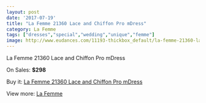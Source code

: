 ```yaml
---
layout: post
date: '2017-07-19'
title: "La Femme 21360 Lace and Chiffon Pro mDress"
category: La Femme
tags: ["dresses","special","wedding","unique","femme"]
image: http://www.eudances.com/11193-thickbox_default/la-femme-21360-lace-and-chiffon-pro-mdress.jpg
---
```

La Femme 21360 Lace and Chiffon Pro mDress

On Sales: **$298**
<a href="https://www.eudances.com/en/la-femme/3569-la-femme-21360-lace-and-chiffon-pro-mdress.html"><amp-img layout="responsive" width="600" height="600" src="//www.eudances.com/11193-thickbox_default/la-femme-21360-lace-and-chiffon-pro-mdress.jpg" alt="La Femme 21360 Lace and Chiffon Pro mDress 0" /></a>
<a href="https://www.eudances.com/en/la-femme/3569-la-femme-21360-lace-and-chiffon-pro-mdress.html"><amp-img layout="responsive" width="600" height="600" src="//www.eudances.com/11196-thickbox_default/la-femme-21360-lace-and-chiffon-pro-mdress.jpg" alt="La Femme 21360 Lace and Chiffon Pro mDress 1" /></a>
<a href="https://www.eudances.com/en/la-femme/3569-la-femme-21360-lace-and-chiffon-pro-mdress.html"><amp-img layout="responsive" width="600" height="600" src="//www.eudances.com/11195-thickbox_default/la-femme-21360-lace-and-chiffon-pro-mdress.jpg" alt="La Femme 21360 Lace and Chiffon Pro mDress 2" /></a>
<a href="https://www.eudances.com/en/la-femme/3569-la-femme-21360-lace-and-chiffon-pro-mdress.html"><amp-img layout="responsive" width="600" height="600" src="//www.eudances.com/11194-thickbox_default/la-femme-21360-lace-and-chiffon-pro-mdress.jpg" alt="La Femme 21360 Lace and Chiffon Pro mDress 3" /></a>

Buy it: [La Femme 21360 Lace and Chiffon Pro mDress](https://www.eudances.com/en/la-femme/3569-la-femme-21360-lace-and-chiffon-pro-mdress.html "La Femme 21360 Lace and Chiffon Pro mDress")

View more: [La Femme](https://www.eudances.com/en/72-La-Femme "La Femme")